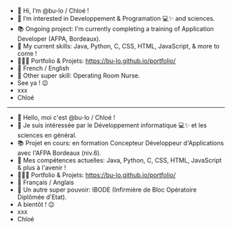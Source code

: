 - 👋 Hi, I’m @bu-lo / Chloé !
- 👀 I’m interested in Developpement & Programation 💻✨ and sciences.
- 📚 Ongoing project: I'm currently completing a training of Application Developer (AFPA, Bordeaux).
- 🚀 My current skills: Java, Python, C, CSS, HTML, JavaScript, & more to come !
- 👩🏼‍💻 Portfolio & Projets: https://bu-lo.github.io/portfolio/
- 👄 French / English
- 💉 Other super skill: Operating Room Nurse.
- See ya ! 😉
- xxx
- Chloé
_________________________________________________________________________________________________________________________________
- 👋 Hello, moi c'est @bu-lo / Chloé !
- 👀 Je suis intéressée par le Développement informatique 💻✨ et les sciences en général.
- 📚 Projet en cours: en formation Concepteur Développeur d'Applications avec l'AFPA Bordeaux (niv.6).
- 🚀 Mes compétences actuelles: Java, Python, C, CSS, HTML, JavaScript & plus à l'avenir !
- 👩🏼‍💻 Portfolio & Projets: https://bu-lo.github.io/portfolio/
- 👄 Français / Anglais
- 💉 Un autre super pouvoir: IBODE (Infirmière de Bloc Opératoire Diplômée d'Etat).
- A bientôt ! 😉
- xxx
- Chloé
<!---
bu-lo/bu-lo is a ✨ special ✨ repository because its `README.md` (this file) appears on your GitHub profile.
You can click the Preview link to take a look at your changes.
--->
